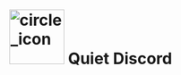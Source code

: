 # <img width="98" height="98" alt="circle_icon" src="https://github.com/user-attachments/assets/b476587d-613e-455c-9f37-63bf8c78f840" />  Quiet Discord 
